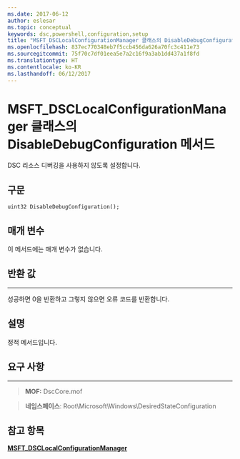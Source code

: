 ```yaml
---
ms.date: 2017-06-12
author: eslesar
ms.topic: conceptual
keywords: dsc,powershell,configuration,setup
title: "MSFT_DSCLocalConfigurationManager 클래스의 DisableDebugConfiguration 메서드"
ms.openlocfilehash: 837ec770348eb7f5ccb456da626a70fc3c411e73
ms.sourcegitcommit: 75f70c7df01eea5e7a2c16f9a3ab1dd437a1f8fd
ms.translationtype: HT
ms.contentlocale: ko-KR
ms.lasthandoff: 06/12/2017
---
```

<a id="disabledebugconfiguration-method-of-the-msftdsclocalconfigurationmanager-class" class="xliff"></a>
# MSFT_DSCLocalConfigurationManager 클래스의 DisableDebugConfiguration 메서드

DSC 리소스 디버깅을 사용하지 않도록 설정합니다.

<a id="syntax" class="xliff"></a>
구문
------

```mof
uint32 DisableDebugConfiguration();
```

<a id="parameters" class="xliff"></a>
매개 변수
----------

이 메서드에는 매개 변수가 없습니다.

<a id="return-value" class="xliff"></a>
## 반환 값
------------

성공하면 0을 반환하고 그렇지 않으면 오류 코드를 반환합니다.

<a id="remarks" class="xliff"></a>
## 설명

정적 메서드입니다.

<a id="requirements" class="xliff"></a>
## 요구 사항
------------
>**MOF:** DscCore.mof

>**네임스페이스**: Root\Microsoft\Windows\DesiredStateConfiguration


<a id="see-also" class="xliff"></a>
## 참고 항목


[**MSFT_DSCLocalConfigurationManager**](msft-dsclocalconfigurationmanager.md)

 

 



